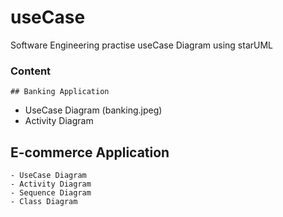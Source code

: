 # useCase
Software Engineering practise useCase Diagram using starUML
### Content
```
## Banking Application
```
- UseCase Diagram (banking.jpeg)
- Activity Diagram 

## E-commerce Application
```
- UseCase Diagram
- Activity Diagram
- Sequence Diagram
- Class Diagram

```
